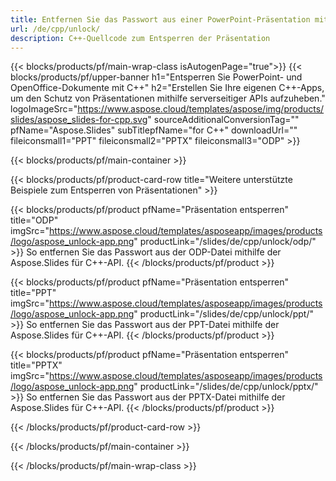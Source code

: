 ```yaml
---
title: Entfernen Sie das Passwort aus einer PowerPoint-Präsentation mit C++
url: /de/cpp/unlock/
description: C++-Quellcode zum Entsperren der Präsentation
---
```


{{< blocks/products/pf/main-wrap-class isAutogenPage="true">}}
{{< blocks/products/pf/upper-banner h1="Entsperren Sie PowerPoint- und OpenOffice-Dokumente mit C++" h2="Erstellen Sie Ihre eigenen C++-Apps, um den Schutz von Präsentationen mithilfe serverseitiger APIs aufzuheben." logoImageSrc="https://www.aspose.cloud/templates/aspose/img/products/slides/aspose_slides-for-cpp.svg" sourceAdditionalConversionTag="" pfName="Aspose.Slides" subTitlepfName="for C++" downloadUrl="" fileiconsmall1="PPT" fileiconsmall2="PPTX" fileiconsmall3="ODP" >}}

{{< blocks/products/pf/main-container >}}

{{< blocks/products/pf/product-card-row title="Weitere unterstützte Beispiele zum Entsperren von Präsentationen" >}}

{{< blocks/products/pf/product pfName="Präsentation entsperren" title="ODP" imgSrc="https://www.aspose.cloud/templates/asposeapp/images/products/logo/aspose_unlock-app.png" productLink="/slides/de/cpp/unlock/odp/" >}}
So entfernen Sie das Passwort aus der ODP-Datei mithilfe der Aspose.Slides für C++-API.
{{< /blocks/products/pf/product >}}

{{< blocks/products/pf/product pfName="Präsentation entsperren" title="PPT" imgSrc="https://www.aspose.cloud/templates/asposeapp/images/products/logo/aspose_unlock-app.png" productLink="/slides/de/cpp/unlock/ppt/" >}}
So entfernen Sie das Passwort aus der PPT-Datei mithilfe der Aspose.Slides für C++-API.
{{< /blocks/products/pf/product >}}

{{< blocks/products/pf/product pfName="Präsentation entsperren" title="PPTX" imgSrc="https://www.aspose.cloud/templates/asposeapp/images/products/logo/aspose_unlock-app.png" productLink="/slides/de/cpp/unlock/pptx/" >}}
So entfernen Sie das Passwort aus der PPTX-Datei mithilfe der Aspose.Slides für C++-API.
{{< /blocks/products/pf/product >}}



{{< /blocks/products/pf/product-card-row >}}

{{< /blocks/products/pf/main-container >}}
    
{{< /blocks/products/pf/main-wrap-class >}}